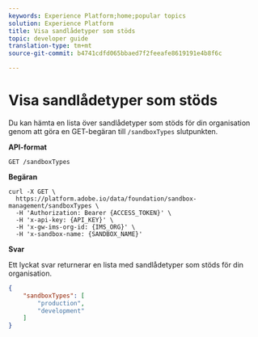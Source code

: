 ```yaml
---
keywords: Experience Platform;home;popular topics
solution: Experience Platform
title: Visa sandlådetyper som stöds
topic: developer guide
translation-type: tm+mt
source-git-commit: b4741cdfd065bbaed7f2feeafe8619191e4b8f6c

---
```



# Visa sandlådetyper som stöds

Du kan hämta en lista över sandlådetyper som stöds för din organisation genom att göra en GET-begäran till `/sandboxTypes` slutpunkten.

**API-format**

```http
GET /sandboxTypes
```

**Begäran**

```shell
curl -X GET \
  https://platform.adobe.io/data/foundation/sandbox-management/sandboxTypes \
  -H 'Authorization: Bearer {ACCESS_TOKEN}' \
  -H 'x-api-key: {API_KEY}' \
  -H 'x-gw-ims-org-id: {IMS_ORG}' \
  -H 'x-sandbox-name: {SANDBOX_NAME}'
```

**Svar**

Ett lyckat svar returnerar en lista med sandlådetyper som stöds för din organisation.

```json
{
    "sandboxTypes": [
        "production",
        "development"
    ]
}
```
